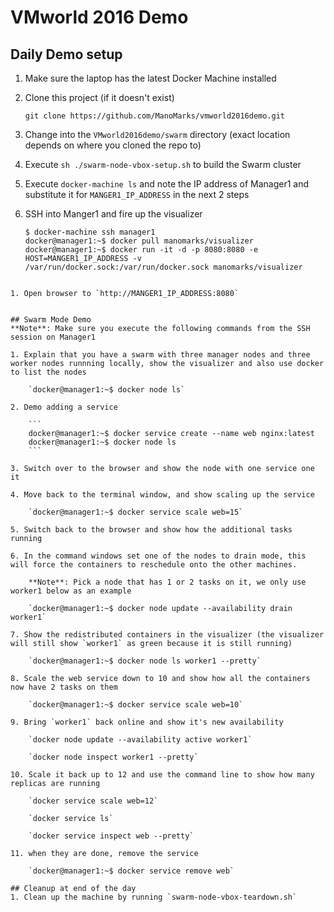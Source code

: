 # VMworld 2016 Demo

## Daily Demo setup
1. Make sure the laptop has the latest Docker Machine installed

1. Clone this project (if it doesn't exist)

	`git clone https://github.com/ManoMarks/vmworld2016demo.git`


1. Change into the `VMworld2016demo/swarm` directory (exact location depends on where you cloned the repo to) 

1. Execute `sh ./swarm-node-vbox-setup.sh` to build the Swarm cluster

1. Execute `docker-machine ls` and note the IP address of Manager1 and substitute it for `MANGER1_IP_ADDRESS` in the next 2 steps 

1. SSH into Manger1 and fire up the visualizer

	```
	$ docker-machine ssh manager1
	docker@manager1:~$ docker pull manomarks/visualizer
	docker@manager1:~$ docker run -it -d -p 8080:8080 -e HOST=MANGER1_IP_ADDRESS -v /var/run/docker.sock:/var/run/docker.sock manomarks/visualizer 
```

1. Open browser to `http://MANGER1_IP_ADDRESS:8080`


## Swarm Mode Demo
**Note**: Make sure you execute the following commands from the SSH session on Manager1

1. Explain that you have a swarm with three manager nodes and three worker nodes runnning locally, show the visualizer and also use docker to list the nodes

	`docker@manager1:~$ docker node ls`

2. Demo adding a service

	```
	docker@manager1:~$ docker service create --name web nginx:latest
	docker@manager1:~$ docker node ls
	```

3. Switch over to the browser and show the node with one service one it

4. Move back to the terminal window, and show scaling up the service

	`docker@manager1:~$ docker service scale web=15`

5. Switch back to the browser and show how the additional tasks running

6. In the command windows set one of the nodes to drain mode, this will force the containers to reschedule onto the other machines. 

	**Note**: Pick a node that has 1 or 2 tasks on it, we only use worker1 below as an example

	`docker@manager1:~$ docker node update --availability drain worker1`
	
7. Show the redistributed containers in the visualizer (the visualizer will still show `worker1` as green because it is still running)

	`docker@manager1:~$ docker node ls worker1 --pretty` 
	
8. Scale the web service down to 10 and show how all the containers now have 2 tasks on them

	`docker@manager1:~$ docker service scale web=10`
	
9. Bring `worker1` back online and show it's new availability

	`docker node update --availability active worker1`
	
	`docker node inspect worker1 --pretty`
	
10. Scale it back up to 12 and use the command line to show how many replicas are running

	`docker service scale web=12`
	
	`docker service ls`
	
	`docker service inspect web --pretty`

11. when they are done, remove the service

	`docker@manager1:~$ docker service remove web`

## Cleanup at end of the day
1. Clean up the machine by running `swarm-node-vbox-teardown.sh`  
